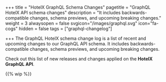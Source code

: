 +++
title = "HotelX GraphQL Schema Changes"
pagetitle = "GraphQL HotelX API schema changes"
description = "It includes backwards-compatible changes, schema previews, and upcoming breaking changes."
weight = 3
alwaysopen = false
svgicon="/images/graphql.svg"
icon="fa-cogs"
hidden = false
tags = ["graphql-changelog"]

+++
The GraphQL HotelX schema change log is a list of recent and upcoming changes to our GraphQL API schema. It includes backwards-compatible changes, schema previews, and upcoming breaking changes.

Check out this list of new releases and changes applied on the **HotelX GraphQL API**.

{{% wip %}}
